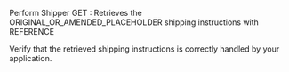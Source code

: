 Perform Shipper GET : Retrieves the ORIGINAL_OR_AMENDED_PLACEHOLDER shipping instructions with
REFERENCE

Verify that the retrieved shipping instructions is correctly handled by your application.
